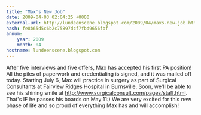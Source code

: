 ```yaml
---
title: "Max's New Job"
date: 2009-04-03 02:04:25 +0000
external-url: http://lundeenscene.blogspot.com/2009/04/maxs-new-job.html
hash: fe8b65d5c6b2c75897dcf7fbd9656fbf
annum:
    year: 2009
    month: 04
hostname: lundeenscene.blogspot.com
---
```


After five interviews and five offers, Max has accepted his first PA position!  All the piles of paperwork and credentialing is signed, and it was mailed off today.  Starting July 6, Max will practice in surgery as part of Surgical Consultants at Fairview Ridges Hospital in Burnsville.  Soon, we'll be able to see his shining smile at http://www.surgicalconsult.com/pages/staff.html.  That's IF he passes his boards on May 11:)  We are very excited for this new phase of life and so proud of everything Max has and will accomplish!
